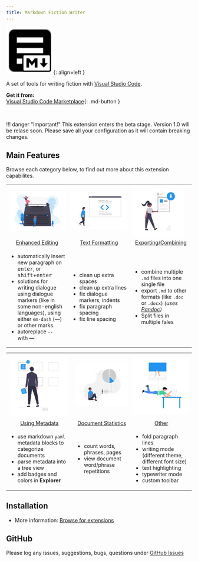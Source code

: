 ```yaml
---
title: Markdown Fiction Writer
---
```

![Icon](img/fiction-writer-icon.png){: align=left }

A set of tools for writing fiction with [Visual Studio Code](https://code.visualstudio.com/download).

**Get it from:**<br>
[Visual Studio Code Marketplace](https://marketplace.visualstudio.com/items?itemName=vsc-zoctarine.markdown-fiction-writer){: .md-button }

<br>

!!! danger "Important!"
    This extension enters the beta stage. Version 1.0 will be relase soon. Please save all your configuration as it will
    contain breaking changes.

## Main Features

Browse each category below, to find out more about this extension capabilites.

<table align="center">
<tr>
  <td width="33%"><a href="edit"><img src="img/logo_edit.png" width="200"/></a></td>
  <td width="33%"><a href="format"><img src="img/logo_format.png" width="200"/></a></td>
  <td width="33%"><a href="export"><img src="img/logo_export.png" width="140"/></a></td>
</tr>
<Tr>
  <td style="text-align: center"><a href="edit">Enhanced Editing</a></td>
  <td style="text-align: center"><a href="format">Text Formatting</a></td>
  <td style="text-align: center"><a href="export">Exporting/Combining</a></td>
</tr>
<tr>
<Td>
  <ul>
    <li>automatically insert new paragraph on <kbd>enter</kbd>, or <kbd>shift</kbd>+<kbd>enter</kbd></li>
    <li>solutions for writing dialogue using dialogue markers (like in some non-english languages), using either <code>em-dash</code> (—) or other marks.</li>
    <li>autoreplace <code>-- </code> with <b>—</b></li>
  </ul>
</td>
<td>
<ul>
  <li>clean up extra spaces</li>
  <li>clean up extra lines</li>
  <li>fix dialogue markers, indents</li>
  <li>fix paragraph spacing</li>
  <li>fix line spacing</li>
</ul>
</td>
<td>
<ul>
  <li>combine multiple <code>.md</code> files into one single file</li>
  <li>export <code>.md</code> to other formats (like <code>.doc</code> or <code>.docx</code>)
  <i>(uses <a href="https://pandoc.org/installing.html">Pandoc</a>)</i></li>
  <li>Split files in multiple fales</li>
</ul>
</td>
</tr>
</table>

<table>
<tr>
  <td><a href="metadata"><img src="img/logo_metadata.png" width="160"/></a></td>
  <td><a href="stats"><img src="img/logo_stats.png" width="200"/></a></td>
  <td><a href="view"><img src="img/logo_other.png" width="190"/></a></td>
</tr>
<Tr >
  <td style="text-align: center"><a href="metadata">Using Metadata</a></td>
  <td style="text-align: center"><a href="stats">Document Statistics</a></td>
  <td style="text-align: center"><a href="view">Other</a></td>
</tr>
<tr>
  <td><ul>
  <li>use markdown <code>yaml</code> metadata blocks to categorize documents</li>
  <li>parse metadata into a tree view</li>
  <li>add badges and colors in <b>Explorer</b></li>
  </ul></td>
  <td><ul>
    <li>count words, phrases, pages</li>
    <li>view document word/phrase repetitions</li>
  </ul></td>
   <td><ul>
    <li>fold paragraph lines</li>
    <li>writing mode (different theme, different font size)</li>
    <li>text highlighting</li>
    <li>typewriter mode</li>
    <li>custom toolbar</li>
  </ul></td>
</tr>
</table>

## Installation

- More information: [Browse for extensions](https://code.visualstudio.com/docs/editor/extension-gallery)

## GitHub

Please log any issues, suggestions, bugs, questions under [GitHub Issues](https://github.com/zoctarine/vscode-fiction-writer/issues)